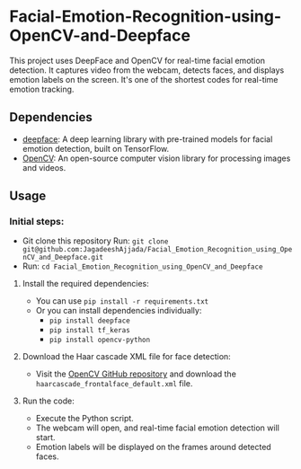 # Facial-Emotion-Recognition-using-OpenCV-and-Deepface
This project uses DeepFace and OpenCV for real-time facial emotion detection. It captures video from the webcam, detects faces, and displays emotion labels on the screen. It's one of the shortest codes for real-time emotion tracking.

## Dependencies

- [deepface](https://github.com/serengil/deepface): A deep learning library with pre-trained models for facial emotion detection, built on TensorFlow.
- [OpenCV](https://opencv.org/): An open-source computer vision library for processing images and videos.

## Usage
### Initial steps:
- Git clone this repository Run: `git clone git@github.com:JagadeeshAjjada/Facial_Emotion_Recognition_using_OpenCV_and_Deepface.git`
- Run: `cd Facial_Emotion_Recognition_using_OpenCV_and_Deepface`
1. Install the required dependencies:
   - You can use `pip install -r requirements.txt`
   - Or you can install dependencies individually:
      - `pip install deepface`
      - `pip install tf_keras`
      - `pip install opencv-python`

2. Download the Haar cascade XML file for face detection:
   - Visit the [OpenCV GitHub repository](https://github.com/opencv/opencv/tree/master/data/haarcascades) and download the `haarcascade_frontalface_default.xml` file.

3. Run the code:
   - Execute the Python script.
   - The webcam will open, and real-time facial emotion detection will start.
   - Emotion labels will be displayed on the frames around detected faces.
